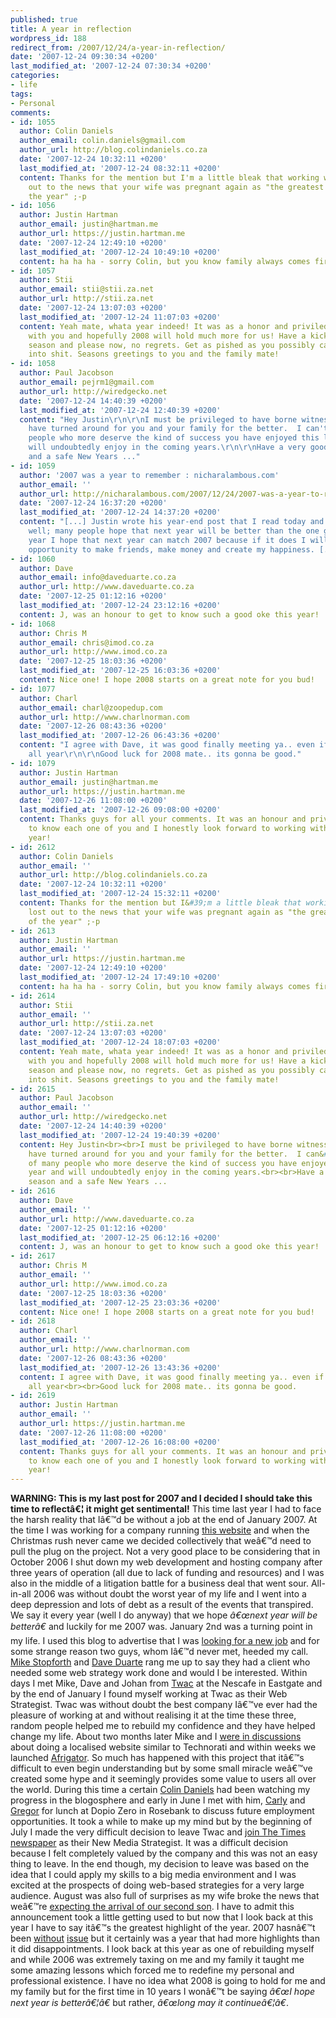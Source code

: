 ```yaml
---
published: true
title: A year in reflection
wordpress_id: 188
redirect_from: /2007/12/24/a-year-in-reflection/
date: '2007-12-24 09:30:34 +0200'
last_modified_at: '2007-12-24 07:30:34 +0200'
categories:
- life
tags:
- Personal
comments:
- id: 1055
  author: Colin Daniels
  author_email: colin.daniels@gmail.com
  author_url: http://blog.colindaniels.co.za
  date: '2007-12-24 10:32:11 +0200'
  last_modified_at: '2007-12-24 08:32:11 +0200'
  content: Thanks for the mention but I'm a little bleak that working with me lost
    out to the news that your wife was pregnant again as "the greatest highlight of
    the year" ;-p
- id: 1056
  author: Justin Hartman
  author_email: justin@hartman.me
  author_url: https://justin.hartman.me
  date: '2007-12-24 12:49:10 +0200'
  last_modified_at: '2007-12-24 10:49:10 +0200'
  content: ha ha ha - sorry Colin, but you know family always comes first mate :P
- id: 1057
  author: Stii
  author_email: stii@stii.za.net
  author_url: http://stii.za.net
  date: '2007-12-24 13:07:03 +0200'
  last_modified_at: '2007-12-24 11:07:03 +0200'
  content: Yeah mate, whata year indeed! It was as a honor and priviledge to work
    with you and hopefully 2008 will hold much more for us! Have a kick-ass festive
    season and please now, no regrets. Get as pished as you possibly can without getting
    into shit. Seasons greetings to you and the family mate!
- id: 1058
  author: Paul Jacobson
  author_email: pejrm1@gmail.com
  author_url: http://wiredgecko.net
  date: '2007-12-24 14:40:39 +0200'
  last_modified_at: '2007-12-24 12:40:39 +0200'
  content: "Hey Justin\r\n\r\nI must be privileged to have borne witness to how things
    have turned around for you and your family for the better.  I can't think of many
    people who more deserve the kind of success you have enjoyed this last year and
    will undoubtedly enjoy in the coming years.\r\n\r\nHave a very good holiday season
    and a safe New Years ..."
- id: 1059
  author: '2007 was a year to remember : nicharalambous.com'
  author_email: ''
  author_url: http://nicharalambous.com/2007/12/24/2007-was-a-year-to-remember/
  date: '2007-12-24 16:37:20 +0200'
  last_modified_at: '2007-12-24 14:37:20 +0200'
  content: "[...] Justin wrote his year-end post that I read today and he said it
    well; many people hope that next year will be better than the one gone past. This
    year I hope that next year can match 2007 because if it does I will have ample
    opportunity to make friends, make money and create my happiness. [...]"
- id: 1060
  author: Dave
  author_email: info@daveduarte.co.za
  author_url: http://www.daveduarte.co.za
  date: '2007-12-25 01:12:16 +0200'
  last_modified_at: '2007-12-24 23:12:16 +0200'
  content: J, was an honour to get to know such a good oke this year!
- id: 1068
  author: Chris M
  author_email: chris@imod.co.za
  author_url: http://www.imod.co.za
  date: '2007-12-25 18:03:36 +0200'
  last_modified_at: '2007-12-25 16:03:36 +0200'
  content: Nice one! I hope 2008 starts on a great note for you bud!
- id: 1077
  author: Charl
  author_email: charl@zoopedup.com
  author_url: http://www.charlnorman.com
  date: '2007-12-26 08:43:36 +0200'
  last_modified_at: '2007-12-26 06:43:36 +0200'
  content: "I agree with Dave, it was good finally meeting ya.. even if I had to wait
    all year\r\n\r\nGood luck for 2008 mate.. its gonna be good."
- id: 1079
  author: Justin Hartman
  author_email: justin@hartman.me
  author_url: https://justin.hartman.me
  date: '2007-12-26 11:08:00 +0200'
  last_modified_at: '2007-12-26 09:08:00 +0200'
  content: Thanks guys for all your comments. It was an honour and privilege to get
    to know each one of you and I honestly look forward to working with you guys next
    year!
- id: 2612
  author: Colin Daniels
  author_email: ''
  author_url: http://blog.colindaniels.co.za
  date: '2007-12-24 10:32:11 +0200'
  last_modified_at: '2007-12-24 15:32:11 +0200'
  content: Thanks for the mention but I&#39;m a little bleak that working with me
    lost out to the news that your wife was pregnant again as "the greatest highlight
    of the year" ;-p
- id: 2613
  author: Justin Hartman
  author_email: ''
  author_url: https://justin.hartman.me
  date: '2007-12-24 12:49:10 +0200'
  last_modified_at: '2007-12-24 17:49:10 +0200'
  content: ha ha ha - sorry Colin, but you know family always comes first mate :P
- id: 2614
  author: Stii
  author_email: ''
  author_url: http://stii.za.net
  date: '2007-12-24 13:07:03 +0200'
  last_modified_at: '2007-12-24 18:07:03 +0200'
  content: Yeah mate, whata year indeed! It was as a honor and priviledge to work
    with you and hopefully 2008 will hold much more for us! Have a kick-ass festive
    season and please now, no regrets. Get as pished as you possibly can without getting
    into shit. Seasons greetings to you and the family mate!
- id: 2615
  author: Paul Jacobson
  author_email: ''
  author_url: http://wiredgecko.net
  date: '2007-12-24 14:40:39 +0200'
  last_modified_at: '2007-12-24 19:40:39 +0200'
  content: Hey Justin<br><br>I must be privileged to have borne witness to how things
    have turned around for you and your family for the better.  I can&#39;t think
    of many people who more deserve the kind of success you have enjoyed this last
    year and will undoubtedly enjoy in the coming years.<br><br>Have a very good holiday
    season and a safe New Years ...
- id: 2616
  author: Dave
  author_email: ''
  author_url: http://www.daveduarte.co.za
  date: '2007-12-25 01:12:16 +0200'
  last_modified_at: '2007-12-25 06:12:16 +0200'
  content: J, was an honour to get to know such a good oke this year!
- id: 2617
  author: Chris M
  author_email: ''
  author_url: http://www.imod.co.za
  date: '2007-12-25 18:03:36 +0200'
  last_modified_at: '2007-12-25 23:03:36 +0200'
  content: Nice one! I hope 2008 starts on a great note for you bud!
- id: 2618
  author: Charl
  author_email: ''
  author_url: http://www.charlnorman.com
  date: '2007-12-26 08:43:36 +0200'
  last_modified_at: '2007-12-26 13:43:36 +0200'
  content: I agree with Dave, it was good finally meeting ya.. even if I had to wait
    all year<br><br>Good luck for 2008 mate.. its gonna be good.
- id: 2619
  author: Justin Hartman
  author_email: ''
  author_url: https://justin.hartman.me
  date: '2007-12-26 11:08:00 +0200'
  last_modified_at: '2007-12-26 16:08:00 +0200'
  content: Thanks guys for all your comments. It was an honour and privilege to get
    to know each one of you and I honestly look forward to working with you guys next
    year!
---
```

<strong>WARNING: This is my last post for 2007 and I decided I should take this time to reflect&acirc;&euro;&brvbar; it might get sentimental!</strong>
This time last year I had to face the harsh reality that I&acirc;&euro;&trade;d be without a job at the end of January 2007. At the time I was working for a company running <a href="http://www.virtualstore.co.za/">this website</a> and when the Christmas rush never came we decided collectively that we&acirc;&euro;&trade;d need to pull the plug on the project.
Not a very good place to be considering that in October 2006 I shut down my web development and hosting company after three years of operation (all due to lack of funding and resources) and I was also in the middle of a litigation battle for a business deal that went sour. All-in-all 2006 was without doubt the worst year of my life and I went into a deep depression and lots of debt as a result of the events that transpired.
We say it every year (well I do anyway) that we hope <em>&acirc;&euro;&oelig;next year will be better&acirc;&euro;</em> and luckily for me 2007 was.
January 2nd was a turning point in my life. I used this blog to advertise that I was <a href="/2006/12/27/im-looking-for-a-new-job/">looking for a new job</a> and for some strange reason two guys, whom I&acirc;&euro;&trade;d never met, heeded my call. <a href="http://www.mikestopforth.com/">Mike Stopforth</a> and <a href="http://www.daveduarte.co.za/">Dave Duarte</a> rang me up to say they had a client who needed some web strategy work done and would I be interested.
Within days I met Mike, Dave and Johan from <a href="http://twac.tv">Twac</a> at the Nescafe in Eastgate and by the end of January I found myself working at Twac as their Web Strategist. Twac was without doubt the best company I&acirc;&euro;&trade;ve ever had the pleasure of working at and without realising it at the time these three, random people helped me to rebuild my confidence and they have helped change my life.
About two months later Mike and I <a href="/2007/04/04/afrigator-the-history-behind-the-project/">were in discussions</a> about doing a localised website similar to Technorati and within weeks we launched <a href="http://afrigator.com">Afrigator</a>. So much has happened with this project that it&acirc;&euro;&trade;s difficult to even begin understanding but by some small miracle we&acirc;&euro;&trade;ve created some hype and it seemingly provides some value to users all over the world.
During this time a certain <a href="http://blog.colindaniels.co.za/">Colin Daniels</a> had been watching my progress in the blogosphere and early in June I met with him, <a href="http://rantofnote.blogspot.com/">Carly</a> and <a href="http://groogle.co.za">Gregor</a> for lunch at Dopio Zero in Rosebank to discuss future employment opportunities.
It took a while to make up my mind but by the beginning of July I made the very difficult decision to leave Twac and <a href="/2007/07/05/my-new-position-at-the-times/">join The Times newspaper</a> as their New Media Strategist.
It was a difficult decision because I felt completely valued by the company and this was not an easy thing to leave. In the end though, my decision to leave was based on the idea that I could apply my skills to a big media environment and I was excited at the prospects of doing web-based strategies for a very large audience.
August was also full of surprises as my wife broke the news that we&acirc;&euro;&trade;re <a href="/2007/08/28/a-new-hartman-is-on-its-way/">expecting the arrival of our second son</a>. I have to admit this announcement took a little getting used to but now that I look back at this year I have to say it&acirc;&euro;&trade;s the greatest highlight of the year.
2007 hasn&acirc;&euro;&trade;t been <a href="/2007/11/05/time-to-rethink-what-im-doing-here/">without</a> <a href="/2007/11/13/sometimes-i-hate-south-africa/">issue</a> but it certainly was a year that had more highlights than it did disappointments.
I look back at this year as one of rebuilding myself and while 2006 was extremely taxing on me and my family it taught me some amazing lessons which forced me to redefine my personal and professional existence.
I have no idea what 2008 is going to hold for me and my family but for the first time in 10 years I won&acirc;&euro;&trade;t be saying <em>&acirc;&euro;&oelig;I hope next year is better&acirc;&euro;&brvbar;&acirc;&euro;</em> but rather, <em>&acirc;&euro;&oelig;long may it continue&acirc;&euro;&brvbar;&acirc;&euro;</em>.
